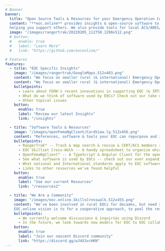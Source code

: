 ```yaml
---
# Banner
banner:
  title: "Open Source Tools & Resources for your Emergency Operation Center"
  content: "**eoc.online** provides insights & open-source software to support rural & international EOCs -- <br>
  helping you support others. We also provide tools for local ACS/ARES/CERT/MRC/Neighborhood/Citizen Corps groups."
  image: "/images/rangertrak/20220205_112750.1200x512.png"
  # button:
  #   enable: true
  #   label: "Learn More"
  #   link: "https://github.com/eoconline/"

# Features
features:
  - title: "EOC Specific Insights"
    image: "/images/rangertrak/GoogleMaps.512x403.png"
    content: "We focus on smaller rural (& international) Emergency Operation Centers with few dedicated staff"
    content: "We focus on smaller rural (& international) Emergency Operation Centers with few dedicated staff"
    bulletpoints:
      - Learn about FEMA's recent innovations in supporting EOC (& IMTs) over the past decade
      - What do we think of software used by EOCs? Check out our take on them.
      - Other topical issues 
    button:
      enable: true
      label: "Review our latest Insights"
      link: "/insights"

  - title: "Software Tools & Resources"
    image: "/images/openFemaNgClient/CardView.lg.512x456.png"
    content: "References, software & tools your EOC can repurpose and integrate to stay current & save time."
    bulletpoints:
      - RangerTrak™ -- Track & map search & rescue & CERT/ACS members reporting via radio, without reliable cell or internet access
      - EOC Skillset Cross-Walk -- A handy spreadsheet to organize which skills apply to your various EOC positions
      - OpenFemaNgClient™ -- A TypeScript & Angular Client for the openFEMA datasets/APIs
      - See what software is used by EOCs -- check out our ever expanding listing!
      - What national and International standards apply to EOC software -- and does that impact your EOC?
      - Links to other resources we've found helpful
    button:
      enable: true
      label: "See our current Resources"
      link: "/resources2"

  - title: "We Are a Community"
    image: "/images/eoc.online.SkillsCrosswalk.512x455.png"
    content: "We've been involved in rural EOCs for decades, but need your input and suggestions to grow in areas that will help you. Our insights change frequently and are a reaction to current events. 
    EOC.online vision is to for a cooperative approach, to pool the resources of EOC specialists around the country, discovering useful software for <i>helping us help our neighbors</i>."
    bulletpoints:
      - We currently welcome discussions & inquiries using Discord
      - In the future, we look towards new models for EOC to EOC collaboration and discussion!
    button:
      enable: true
      label: "Join our nascent Discord community"
      link: "https://discord.gg/wJ4X3vcHKN"
---
```

